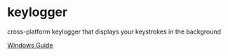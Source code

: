 # keylogger

cross-platform keylogger that displays your keystrokes in the background

[Windows Guide](https://github.com/WarrenWu4/keylogger/tree/main/windows#keylogger)
